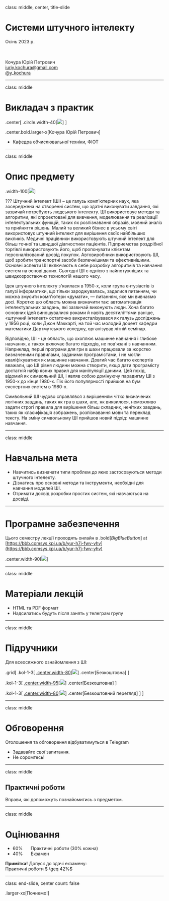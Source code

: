 class: middle, center, title-slide 

# Системи штучного інтелекту

Осінь 2023 р.

<br><br>
Кочура Юрій Петрович<br>
[iuriy.kochura@gmail.com](mailto:iuriy.kochura@gmail.com) <br>
<a href="https://t.me/y_kochura">@y_kochura</a> <br>


---

class: middle

# Викладач з практик

.center[
.circle.width-40[![](figures/course-details/ykochura.jpg)]
]


.center.bold.larger-x[Кочура Юрій Петрович]
- Кафедра обчислювальної техніки, ФІОТ

---

class: middle

# Опис предмету

.width-100[![](figures/course-details/ai-ua.png)]

???
Штучний інтелект (ШІ) – це галузь комп’ютерних наук, яка зосереджена на створенні систем, що здатні виконувати завдання, які зазвичай потребують людського інтелекту. ШІ використовує методи та алгоритми, які спроектовані для вивчення, моделювання та реалізації інтелектуальних функцій, таких як розпізнавання образів, мовний аналіз та прийняття рішень. Малий та великий бізнес в усьому світі використовує штучний інтелект для вирішення своїх найбільших викликів. Медичні працівники використовують штучний інтелект для більш точної та швидшої діагностики пацієнтів. Підприємства роздрібної торгівлі використовують його, щоб пропонувати клієнтам персоналізований досвід покупок. Автовиробники використовують ШІ, щоб зробити транспортні засоби безпечнішими та ефективнішими. Основні аспекти ШІ включають в себе розробку алгоритмів та навчання систем на основі даних. Сьогодні ШІ є однією з найпотужніших та швидкозростаючих технологій нашого часу.

Ідея штучного інтелекту з'явилася в 1950-х, коли група ентузіастів із галузі інформатики, що тільки зароджувалась, задалися питанням, чи можна змусити комп'ютери «думати», — питанням, яке ми вивчаємо досі. Коротко цю область можна визначити так: автоматизація інтелектуальних завдань, які зазвичай виконують люди. Хоча багато основних ідей виношувалися роками й навіть десятиліттями раніше, «штучний інтелект» остаточно викристалізувався як галузь досліджень у 1956 році, коли Джон Маккарті, на той час молодий доцент кафедри математики Дартмутського коледжу, організував літній семінар.

Відповідно, ШІ - це область, що охоплює машинне навчання і глибоке навчання, а також включає багато підходів, не пов'язані з навчанням. Наприклад, перші програми для гри в шахи працювали за жорстко визначеними правилами, заданими програмістами, і не могли кваліфікуватися як машинне навчання. Довгий час багато експертів вважали, що ШІ рівня людини можна створити, якщо дати програмісту достатній набір явних правил для маніпуляції даними. Цей похід, відомий як символьний ШІ, і являв собою домінуючу парадигму ШІ з 1950-х до кінця 1980-х. Пік його популярності прийшов на бум експертних систем в 1980-х.

Символьний ШІ чудово справлявся з вирішенням чітко визначених логічних завдань, таких як гра в шахи, але, як виявилося, неможливо задати строгі правила для вирішення більш складних, нечітких завдань, таких як класифікація зображень, розпізнавання мови та переклад тексту. На зміну символьному ШІ прийшов новий підхід: машинне навчання.

---


class: middle

# Навчальна мета

- Навчитись визначати типи проблем до яких застосовуються методи штучного інтелекту.
- Дізнатись про основні методи та інструменти, необхідні для навчання моделей ШІ.
- Отримати досвід розробки простих систем, які навчаються на досвіді.


---


# Програмне забезпечення

Цього семестру лекції проходять онлайн в .bold[*BigBlueButton*] at  [https://bbb.comsys.kpi.ua/b/yur-h7j-fwv-yhv](https://bbb.comsys.kpi.ua/b/yur-h7j-fwv-yhv)

.center.width-90[![](figures/course-details/bbb.png)]

---

class: middle 

# Матеріали лекцій


-  HTML та PDF формат
- Надсилатись будуть після занять у телеграм групу

<!-- .center.width-80[![](figures/course-details/github.png)] -->

---

class: middle

# Підручники

 Для всеосяжного ознайомлення з ШІ:

.grid[
.kol-1-3[
[.center.width-80[![](figures/course-details/deep-learning-book-goodfellow-cover.jpg)]](https://www.deeplearningbook.org/)
.center[Безкоштовна]
]

.kol-1-3[
[.center.width-95[![](figures/course-details/Neural-Networks-and-Deep-Learning.png)]](http://neuralnetworksanddeeplearning.com/index.html)
.center[Безкоштовна]
]

.kol-1-3[
[.center.width-80[![](figures/course-details/deep-learning-with-python-second-edition-chollet.png)]](https://www.manning.com/books/deep-learning-with-python-second-edition?query=deep/)
.center[Безкоштовний перегляд]
  ]
]

---


class: middle

# Обговорення

Оголошення та обговорення відбуватимуться в Telegram

- Задавайте свої запитання.
- Не соромтесь!

---

class: middle

## Практичні роботи

Вправи, які допоможуть познайомитись з предметом.

---

class: middle

# Оцінювання

- 60%  &nbsp;&emsp; Практичні роботи (30% кожна)
- 40%  &nbsp;&emsp; Екзамен

**Примітка!** Допуск до здачі екзамену:<br>
  Практичні роботи $ \geq 42\%$

---

class: end-slide, center
count: false

.larger-xx[Почнемо!]
